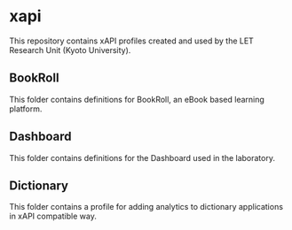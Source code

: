 # xapi

This repository contains xAPI profiles created and used by the LET Research Unit (Kyoto University).

## BookRoll

This folder contains definitions for BookRoll, an eBook based learning platform.

## Dashboard

This folder contains definitions for the Dashboard used in the laboratory.

## Dictionary

This folder contains a profile for adding analytics to dictionary applications in xAPI compatible way.
